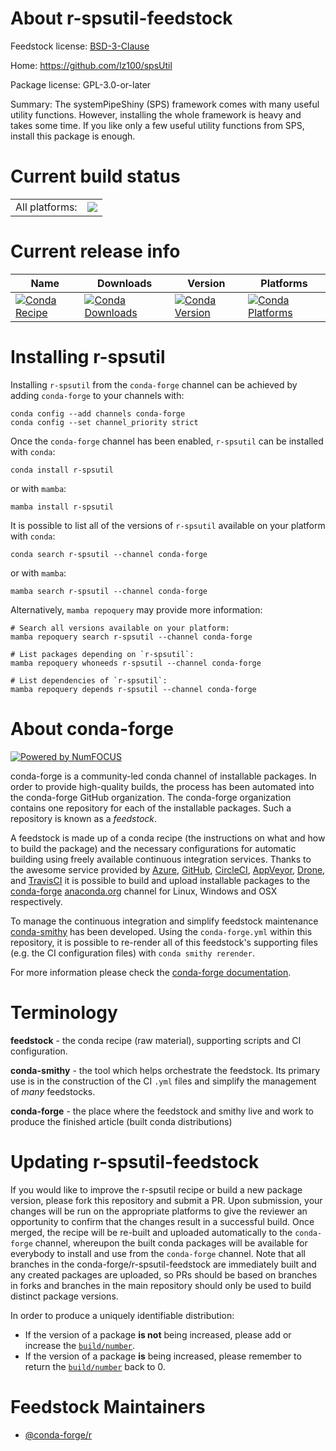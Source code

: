 About r-spsutil-feedstock
=========================

Feedstock license: [BSD-3-Clause](https://github.com/conda-forge/r-spsutil-feedstock/blob/main/LICENSE.txt)

Home: https://github.com/lz100/spsUtil

Package license: GPL-3.0-or-later

Summary: The systemPipeShiny (SPS) framework comes with many useful utility functions. However, installing the whole framework is heavy and takes some time. If you like only a few useful utility functions from SPS, install this package is enough.

Current build status
====================


<table><tr><td>All platforms:</td>
    <td>
      <a href="https://dev.azure.com/conda-forge/feedstock-builds/_build/latest?definitionId=12941&branchName=main">
        <img src="https://dev.azure.com/conda-forge/feedstock-builds/_apis/build/status/r-spsutil-feedstock?branchName=main">
      </a>
    </td>
  </tr>
</table>

Current release info
====================

| Name | Downloads | Version | Platforms |
| --- | --- | --- | --- |
| [![Conda Recipe](https://img.shields.io/badge/recipe-r--spsutil-green.svg)](https://anaconda.org/conda-forge/r-spsutil) | [![Conda Downloads](https://img.shields.io/conda/dn/conda-forge/r-spsutil.svg)](https://anaconda.org/conda-forge/r-spsutil) | [![Conda Version](https://img.shields.io/conda/vn/conda-forge/r-spsutil.svg)](https://anaconda.org/conda-forge/r-spsutil) | [![Conda Platforms](https://img.shields.io/conda/pn/conda-forge/r-spsutil.svg)](https://anaconda.org/conda-forge/r-spsutil) |

Installing r-spsutil
====================

Installing `r-spsutil` from the `conda-forge` channel can be achieved by adding `conda-forge` to your channels with:

```
conda config --add channels conda-forge
conda config --set channel_priority strict
```

Once the `conda-forge` channel has been enabled, `r-spsutil` can be installed with `conda`:

```
conda install r-spsutil
```

or with `mamba`:

```
mamba install r-spsutil
```

It is possible to list all of the versions of `r-spsutil` available on your platform with `conda`:

```
conda search r-spsutil --channel conda-forge
```

or with `mamba`:

```
mamba search r-spsutil --channel conda-forge
```

Alternatively, `mamba repoquery` may provide more information:

```
# Search all versions available on your platform:
mamba repoquery search r-spsutil --channel conda-forge

# List packages depending on `r-spsutil`:
mamba repoquery whoneeds r-spsutil --channel conda-forge

# List dependencies of `r-spsutil`:
mamba repoquery depends r-spsutil --channel conda-forge
```


About conda-forge
=================

[![Powered by
NumFOCUS](https://img.shields.io/badge/powered%20by-NumFOCUS-orange.svg?style=flat&colorA=E1523D&colorB=007D8A)](https://numfocus.org)

conda-forge is a community-led conda channel of installable packages.
In order to provide high-quality builds, the process has been automated into the
conda-forge GitHub organization. The conda-forge organization contains one repository
for each of the installable packages. Such a repository is known as a *feedstock*.

A feedstock is made up of a conda recipe (the instructions on what and how to build
the package) and the necessary configurations for automatic building using freely
available continuous integration services. Thanks to the awesome service provided by
[Azure](https://azure.microsoft.com/en-us/services/devops/), [GitHub](https://github.com/),
[CircleCI](https://circleci.com/), [AppVeyor](https://www.appveyor.com/),
[Drone](https://cloud.drone.io/welcome), and [TravisCI](https://travis-ci.com/)
it is possible to build and upload installable packages to the
[conda-forge](https://anaconda.org/conda-forge) [anaconda.org](https://anaconda.org/)
channel for Linux, Windows and OSX respectively.

To manage the continuous integration and simplify feedstock maintenance
[conda-smithy](https://github.com/conda-forge/conda-smithy) has been developed.
Using the ``conda-forge.yml`` within this repository, it is possible to re-render all of
this feedstock's supporting files (e.g. the CI configuration files) with ``conda smithy rerender``.

For more information please check the [conda-forge documentation](https://conda-forge.org/docs/).

Terminology
===========

**feedstock** - the conda recipe (raw material), supporting scripts and CI configuration.

**conda-smithy** - the tool which helps orchestrate the feedstock.
                   Its primary use is in the construction of the CI ``.yml`` files
                   and simplify the management of *many* feedstocks.

**conda-forge** - the place where the feedstock and smithy live and work to
                  produce the finished article (built conda distributions)


Updating r-spsutil-feedstock
============================

If you would like to improve the r-spsutil recipe or build a new
package version, please fork this repository and submit a PR. Upon submission,
your changes will be run on the appropriate platforms to give the reviewer an
opportunity to confirm that the changes result in a successful build. Once
merged, the recipe will be re-built and uploaded automatically to the
`conda-forge` channel, whereupon the built conda packages will be available for
everybody to install and use from the `conda-forge` channel.
Note that all branches in the conda-forge/r-spsutil-feedstock are
immediately built and any created packages are uploaded, so PRs should be based
on branches in forks and branches in the main repository should only be used to
build distinct package versions.

In order to produce a uniquely identifiable distribution:
 * If the version of a package **is not** being increased, please add or increase
   the [``build/number``](https://docs.conda.io/projects/conda-build/en/latest/resources/define-metadata.html#build-number-and-string).
 * If the version of a package **is** being increased, please remember to return
   the [``build/number``](https://docs.conda.io/projects/conda-build/en/latest/resources/define-metadata.html#build-number-and-string)
   back to 0.

Feedstock Maintainers
=====================

* [@conda-forge/r](https://github.com/conda-forge/r/)

